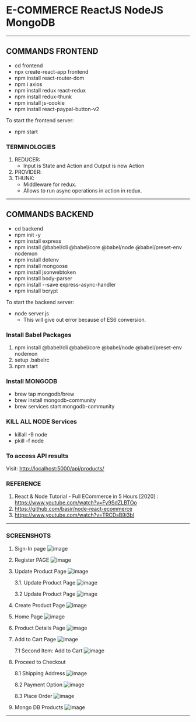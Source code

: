 # E-COMMERCE ReactJS NodeJS MongoDB

---

## COMMANDS FRONTEND

- cd frontend
- npx create-react-app frontend
- npm install react-router-dom
- npm i axios
- npm install redux react-redux
- npm install redux-thunk
- npm install js-cookie
- npm install react-paypal-button-v2

To start the frontend server:

- npm start

### TERMINOLOGIES

1. REDUCER:
   - Input is State and Action and Output is new Action
2. PROVIDER:
3. THUNK:
   - Middleware for redux.
   - Allows to run async operations in action in redux.

---

## COMMANDS BACKEND

- cd backend
- npm init -y
- npm install express
- npm install @babel/cli @babel/core @babel/node @babel/preset-env nodemon
- npm install dotenv
- npm install mongoose
- npm install jsonwebtoken
- npm install body-parser
- npm install --save express-async-handler
- npm install bcrypt

To start the backend server:

- node server.js
  - This will give out error because of ES6 conversion.

### Install Babel Packages

1. npm install @babel/cli @babel/core @babel/node @babel/preset-env nodemon
2. setup .babelrc
3. npm start

### Install MONGODB

- brew tap mongodb/brew
- brew install mongodb-community
- brew services start mongodb-community

### KILL ALL NODE Services

- killall -9 node
- pkill -f node

### To access API results

Visit: <http://localhost:5000/api/products/>

### REFERENCE

1. React & Node Tutorial - Full ECommerce in 5 Hours [2020]
   : <https://www.youtube.com/watch?v=Fy9SdZLBTOo>
2. <https://github.com/basir/node-react-ecommerce>
3. <https://www.youtube.com/watch?v=TRCDsB9i3bI>

---

### SCREENSHOTS

1. Sign-In page
   ![image](https://user-images.githubusercontent.com/15984084/127471137-b5b44667-12ef-4bee-a06b-a3c4be079080.png)

2. Register PAGE
   ![image](https://user-images.githubusercontent.com/15984084/127471205-25c7cb0c-a442-4a6e-9de6-60bc0cbc50f6.png)

3. Update Product Page
   ![image](https://user-images.githubusercontent.com/15984084/127471345-8a229661-2cbc-468b-8d17-069b710e6a73.png)

   3.1. Update Product Page
   ![image](https://user-images.githubusercontent.com/15984084/127471446-2a0e4adb-90c3-418f-8cfd-3793cbaece6d.png)

   3.2 Update Product Page
   ![image](https://user-images.githubusercontent.com/15984084/127471470-935d32de-05b6-4468-8a86-ec4e8830cde5.png)

4. Create Product Page
   ![image](https://user-images.githubusercontent.com/15984084/127471541-007c7ad3-101c-419c-b294-ea7c9b1e3cc1.png)

5. Home Page
   ![image](https://user-images.githubusercontent.com/15984084/127471932-a8054545-451d-45f5-80cf-c200ec1d95e6.png)

6. Product Details Page
   ![image](https://user-images.githubusercontent.com/15984084/127471977-b5236fc8-2fdc-4262-b4be-c9832e0907bc.png)

7. Add to Cart Page
   ![image](https://user-images.githubusercontent.com/15984084/127472007-9ebf3fef-a233-4f8d-8fbc-403d90db5f36.png)

   7.1 Second Item: Add to Cart
   ![image](https://user-images.githubusercontent.com/15984084/127472067-67b58a47-934d-406d-bec0-100c35c1743f.png)

8. Proceed to Checkout

   8.1 Shipping Address
   ![image](https://user-images.githubusercontent.com/15984084/127472210-b76710aa-ab33-4c6e-8e00-614877b91331.png)

   8.2 Payment Option
   ![image](https://user-images.githubusercontent.com/15984084/127472232-3a536a86-f0e8-4054-9d0e-d81a7c1748dd.png)

   8.3 Place Order
   ![image](https://user-images.githubusercontent.com/15984084/127472284-1753e771-ed8c-49ab-896f-03af2dd682a0.png)

9. Mongo DB Products
   ![image](https://user-images.githubusercontent.com/15984084/127472380-712cceee-e051-47fe-b604-5b51b8396743.png)

---
